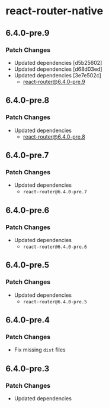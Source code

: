 # react-router-native

## 6.4.0-pre.9

### Patch Changes

- Updated dependencies [d5b25602]
- Updated dependencies [d68d03ed]
- Updated dependencies [3e7e502c]
  - react-router@6.4.0-pre.9

## 6.4.0-pre.8

### Patch Changes

- Updated dependencies
  - react-router@6.4.0-pre.8

## 6.4.0-pre.7

### Patch Changes

- Updated dependencies
  - `react-router@6.4.0-pre.7`

## 6.4.0-pre.6

### Patch Changes

- Updated dependencies
  - `react-router@6.4.0-pre.6`

## 6.4.0-pre.5

### Patch Changes

- Updated dependencies
  - `react-router@6.4.0-pre.5`

## 6.4.0-pre.4

### Patch Changes

- Fix missing `dist` files

## 6.4.0-pre.3

### Patch Changes

- Updated dependencies
